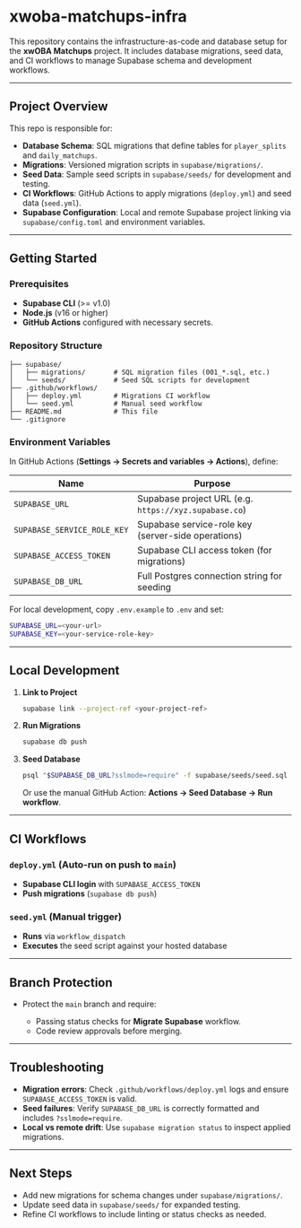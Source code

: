 # xwoba-matchups-infra

This repository contains the infrastructure-as-code and database setup for the **xwOBA Matchups** project. It includes database migrations, seed data, and CI workflows to manage Supabase schema and development workflows.

---

## Project Overview

This repo is responsible for:

* **Database Schema**: SQL migrations that define tables for `player_splits` and `daily_matchups`.
* **Migrations**: Versioned migration scripts in `supabase/migrations/`.
* **Seed Data**: Sample seed scripts in `supabase/seeds/` for development and testing.
* **CI Workflows**: GitHub Actions to apply migrations (`deploy.yml`) and seed data (`seed.yml`).
* **Supabase Configuration**: Local and remote Supabase project linking via `supabase/config.toml` and environment variables.

---

## Getting Started

### Prerequisites

* **Supabase CLI** (>= v1.0)
* **Node.js** (v16 or higher)
* **GitHub Actions** configured with necessary secrets.

### Repository Structure

```
├── supabase/
│   ├── migrations/       # SQL migration files (001_*.sql, etc.)
│   └── seeds/            # Seed SQL scripts for development
├── .github/workflows/
│   ├── deploy.yml        # Migrations CI workflow
│   └── seed.yml          # Manual seed workflow
├── README.md             # This file
└── .gitignore
```

### Environment Variables

In GitHub Actions (**Settings → Secrets and variables → Actions**), define:

| Name                        | Purpose                                               |
| --------------------------- | ----------------------------------------------------- |
| `SUPABASE_URL`              | Supabase project URL (e.g. `https://xyz.supabase.co`) |
| `SUPABASE_SERVICE_ROLE_KEY` | Supabase service-role key (server-side operations)    |
| `SUPABASE_ACCESS_TOKEN`     | Supabase CLI access token (for migrations)            |
| `SUPABASE_DB_URL`           | Full Postgres connection string for seeding           |

For local development, copy `.env.example` to `.env` and set:

```bash
SUPABASE_URL=<your-url>
SUPABASE_KEY=<your-service-role-key>
```

---

## Local Development

1. **Link to Project**

   ```bash
   supabase link --project-ref <your-project-ref>
   ```
2. **Run Migrations**

   ```bash
   supabase db push
   ```
3. **Seed Database**

   ```bash
   psql "$SUPABASE_DB_URL?sslmode=require" -f supabase/seeds/seed.sql
   ```

   Or use the manual GitHub Action: **Actions → Seed Database → Run workflow**.

---

## CI Workflows

### `deploy.yml` (Auto-run on push to `main`)

* **Supabase CLI login** with `SUPABASE_ACCESS_TOKEN`
* **Push migrations** (`supabase db push`)

### `seed.yml` (Manual trigger)

* **Runs** via `workflow_dispatch`
* **Executes** the seed script against your hosted database

---

## Branch Protection

* Protect the `main` branch and require:

  * Passing status checks for **Migrate Supabase** workflow.
  * Code review approvals before merging.

---

## Troubleshooting

* **Migration errors**: Check `.github/workflows/deploy.yml` logs and ensure `SUPABASE_ACCESS_TOKEN` is valid.
* **Seed failures**: Verify `SUPABASE_DB_URL` is correctly formatted and includes `?sslmode=require`.
* **Local vs remote drift**: Use `supabase migration status` to inspect applied migrations.

---

## Next Steps

* Add new migrations for schema changes under `supabase/migrations/`.
* Update seed data in `supabase/seeds/` for expanded testing.
* Refine CI workflows to include linting or status checks as needed.
